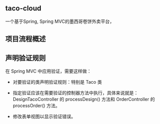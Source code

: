 ## taco-cloud
一个基于Spring, Spring MVC的墨西哥卷饼外卖平台，

## 项目流程概述

## 声明验证规则
在 Spring MVC 中应用验证，需要这样做：

- 对要验证的类声明验证规则：特别是 Taco 类

- 指定验证应该在需要验证的控制器方法中执行，具体来说就是：DesignTacoController 的 processDesign() 方法和 OrderController 的 processOrder() 方法。

- 修改表单视图以显示验证错误。